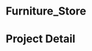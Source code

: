 # Furniture_Store

<h1 href="https://www.behance.net/gallery/140172345/Furniture-Store-webdesign-e-commerce">Project Detail </h1>